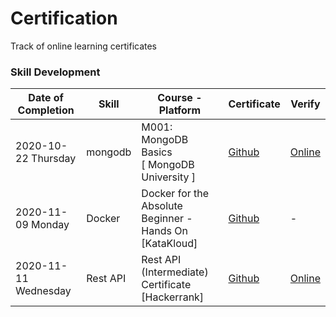 # Certification
Track of online learning certificates

### Skill Development

| Date of Completion  |  Skill |  Course - Platform | Certificate  |  Verify |
| ------------ | ------------ | ------------ | ------------ | ------------ |
| 2020-10-22  Thursday  | mongodb  |  M001: MongoDB Basics <br>[ MongoDB University ] |  [Github](https://github.com/Shanthi-Rajendran/Certification/blob/main/mongodb/M001%20-%20Proof%20of%20Completion.pdf "Github")| [Online](https://university.mongodb.com/course_completion/fd1adde9-1e32-4e69-b58f-db336e5fd9f7 "Site")  |
|  2020-11-09 Monday | Docker  | Docker for the Absolute Beginner - Hands On <br> [KataKloud] | [Github](https://github.com/Shanthi-Rajendran/Certification/blob/main/docker/certificate-of-completion-for-docker-for-the-absolute-beginner-hands-on.pdf)  | -  |
|  2020-11-11 Wednesday | Rest API  | Rest API (Intermediate) Certificate <br> [Hackerrank] | [Github](https://github.com/Shanthi-Rajendran/Certification/blob/main/hackerrank/Rest%20API%20Intermediate.png)  | [Online](https://www.hackerrank.com/certificates/1018f232b561)  |

